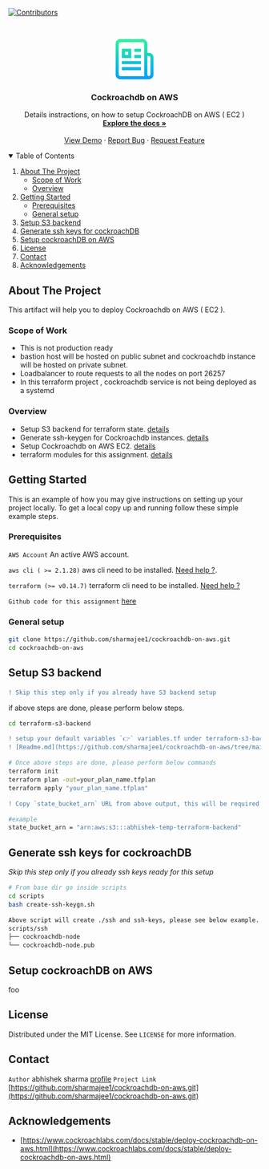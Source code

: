 <!--
*** Thanks for checking out the Best-README-Template. If you have a suggestion
*** that would make this better, please fork the repo and create a pull request
*** or simply open an issue with the tag "enhancement".
*** Thanks again! Now go create something AMAZING! :D
-->



<!-- PROJECT SHIELDS -->
<!--
*** I'm using markdown "reference style" links for readability.
*** Reference links are enclosed in brackets [ ] instead of parentheses ( ).
*** See the bottom of this document for the declaration of the reference variables
*** for contributors-url, forks-url, etc. This is an optional, concise syntax you may use.
*** https://www.markdownguide.org/basic-syntax/#reference-style-links
-->
[![Contributors][contributors-shield]][contributors-url]


<!-- PROJECT LOGO -->
<br />
<p align="center">
  <a href="https://github.com/sharmajee1/cockroachdb-on-aws.git">
    <img src="images/logo.png" alt="Logo" width="80" height="80">
  </a>

  <h3 align="center">Cockroachdb on AWS</h3>

  <p align="center">
    Details instractions, on how to setup CockroachDB on AWS ( EC2 )
    <br />
    <a href="https://github.com/sharmajee1/cockroachdb-on-aws.git"><strong>Explore the docs »</strong></a>
    <br />
    <br />
    <a href="https://github.com/sharmajee1/cockroachdb-on-aws.git">View Demo</a>
    ·
    <a href="https://github.com/sharmajee1/cockroachdb-on-aws.git/issues">Report Bug</a>
    ·
    <a href="https://github.com/sharmajee1/cockroachdb-on-aws.git/issues">Request Feature</a>
  </p>
</p>



<!-- TABLE OF CONTENTS -->
<details open="open">
  <summary>Table of Contents</summary>
  <ol>
    <li>
      <a href="#about-the-project">About The Project</a>
      <ul>
        <li><a href="#scope-of-work">Scope of Work</a></li>
        <li><a href="#overview">Overview</a></li>
      </ul>
    </li>
    <li>
      <a href="#getting-started">Getting Started</a>
      <ul>
        <li><a href="#prerequisites">Prerequisites</a></li>
        <li><a href="#general-setup">General setup</a></li>
      </ul>
    </li>
    <li><a href="#setup-s3-backend">Setup S3 backend</a></li>
    <li><a href="#generate-ssh-keys-for-cockroachdb">Generate ssh keys for cockroachDB</a></li>
    <li><a href="#setup-cockroachdb-on-aws">Setup cockroachDB on AWS</a></li>
    <li><a href="#license">License</a></li>
    <li><a href="#contact">Contact</a></li>
    <li><a href="#acknowledgements">Acknowledgements</a></li>
  </ol>
</details>



<!-- ABOUT THE PROJECT -->
## About The Project

This artifact will help you to deploy Cockroachdb on AWS ( EC2 ).

### Scope of Work
* This is not production ready
* bastion host will be hosted on public subnet and cockroachdb instance will be hosted on private subnet.
* Loadbalancer to route requests to all the nodes on port 26257
* In this terraform project , cockroachdb service is not being deployed as a systemd


### Overview
* Setup S3 backend for terraform state. [details](https://github.com/sharmajee1/cockroachdb-on-aws/tree/main/terraform-s3-backend)
* Generate ssh-keygen for Cockroachdb instances. [details](https://github.com/sharmajee1/cockroachdb-on-aws/blob/main/scripts/create-ssh-keygn.sh)
* Setup Cockroachdb on AWS EC2. [details](https://github.com/sharmajee1/cockroachdb-on-aws/tree/main/deploy-cockroachdb-om-aws-ec2)
* terraform modules for this assignment. [details](https://github.com/sharmajee1/cockroachdb-on-aws/tree/main/terraform-modules)


<!-- GETTING STARTED -->
## Getting Started

This is an example of how you may give instructions on setting up your project locally.
To get a local copy up and running follow these simple example steps.

### Prerequisites
`AWS Account` An active AWS account.

`aws cli ( >= 2.1.28)` aws cli need to be installed. [Need help ?](https://aws.amazon.com/cli/).

`terraform (>= v0.14.7)`  terraform cli need to be installed. [Need help ?](https://www.terraform.io/downloads.html)

`Github code for this assignment` [here](https://github.com/sharmajee1/cockroachdb-on-aws.git)

### General setup
```sh
git clone https://github.com/sharmajee1/cockroachdb-on-aws.git
cd cockroachdb-on-aws
```


## Setup S3 backend
```diff
! Skip this step only if you already have S3 backend setup
```

if above steps are done, please perform below steps.
```sh
cd terraform-s3-backend
```

```diff
! setup your default variables `👉` variables.tf under terraform-s3-backend
! [Readme.md](https://github.com/sharmajee1/cockroachdb-on-aws/tree/main/terraform-s3-backend)
```

```sh
# Once above steps are done, please perform below commands
terraform init
terraform plan -out=your_plan_name.tfplan
terraform apply "your_plan_name.tfplan"
```
```diff
! Copy `state_bucket_arn` URL from above output, this will be required for `Setup cockroachDB on AWS` step.
```

```sh
#example
state_bucket_arn = "arn:aws:s3:::abhishek-temp-terraform-backend"
```

## Generate ssh keys for cockroachDB
*Skip this step only if you already ssh keys ready for this setup*
```sh
# From base dir go inside scripts
cd scripts
bash create-ssh-keygn.sh
```

```sh
Above script will create ./ssh and ssh-keys, please see below example.
scripts/ssh
├── cockroachdb-node
└── cockroachdb-node.pub
```

## Setup cockroachDB on AWS
foo

<!-- LICENSE -->
## License

Distributed under the MIT License. See `LICENSE` for more information.



<!-- CONTACT -->
## Contact
`Author` abhishek sharma [profile](https://github.com/sharmajee1)
`Project Link` [https://github.com/sharmajee1/cockroachdb-on-aws.git](https://github.com/sharmajee1/cockroachdb-on-aws.git)


<!-- ACKNOWLEDGEMENTS -->
## Acknowledgements
* [https://www.cockroachlabs.com/docs/stable/deploy-cockroachdb-on-aws.html](https://www.cockroachlabs.com/docs/stable/deploy-cockroachdb-on-aws.html)

<!-- MARKDOWN LINKS & IMAGES -->
<!-- https://www.markdownguide.org/basic-syntax/#reference-style-links -->
[contributors-shield]: https://img.shields.io/github/contributors/othneildrew/Best-README-Template.svg?style=for-the-badge
[contributors-url]: https://github.com/sharmajee1/cockroachdb-on-aws/graphs/contributors
[forks-shield]: https://img.shields.io/github/forks/othneildrew/Best-README-Template.svg?style=for-the-badge
[forks-url]: https://github.com/sharmajee1/cockroachdb-on-aws/network/members
[product-screenshot]: images/screenshot.png

